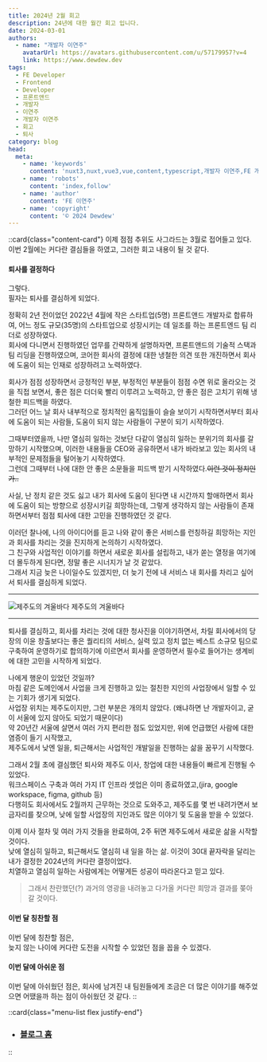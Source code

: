 ```yaml
---
title: 2024년 2월 회고
description: 24년에 대한 월간 회고 입니다.
date: 2024-03-01
authors:
  - name: "개발자 이연주"
    avatarUrl: https://avatars.githubusercontent.com/u/57179957?v=4
    link: https://www.dewdew.dev
tags:
  - FE Developer
  - Frontend
  - Developer
  - 프론트앤드
  - 개발자
  - 이연주
  - 개발자 이연주
  - 회고
  - 퇴사
category: blog
head:
  meta:
    - name: 'keywords'
      content: 'nuxt3,nuxt,vue3,vue,content,typescript,개발자 이연주,FE 개발자 이연주,개발자회고,퇴사회고'
    - name: 'robots'
      content: 'index,follow'
    - name: 'author'
      content: 'FE 이연주'
    - name: 'copyright'
      content: '© 2024 Dewdew'
---
```


::card{class="content-card"}
이제 점점 추위도 사그라드는 3월로 접어들고 있다.<br>
이번 2월에는 커다란 결심들을 하였고, 그러한 회고 내용이 될 것 같다.

#### 퇴사를 결정하다
그렇다.<br>
필자는 퇴사를 결심하게 되었다.

정확히 2년 전이었던 2022년 4월에 작은 스타트업(5명) 프론트앤드 개발자로 합류하여, 어느 정도 규모(35명)의 스타트업으로 성장시키는 데 일조를 하는 프론트엔드 팀 리더로 성장하였다.<br>
회사에 다니면서 진행하였던 업무를 간략하게 설명하자면, 프론트앤드의 기술적 스택과 팀 리딩을 진행하였으며, 코어한 회사의 결정에 대한 냉철한 의견 또한 개진하면서 회사에 도움이 되는 인재로 성장하려고 노력하였다.

회사가 점점 성장하면서 긍정적인 부분, 부정적인 부분들이 점점 수면 위로 올라오는 것을 직접 보면서, 좋은 점은 더더욱 빨리 이루려고 노력하고, 안 좋은 점은 고치기 위해 냉철한 피드백을 하였다.<br>
그러던 어느 날 회사 내부적으로 정치적인 움직임들이 슬슬 보이기 시작하면서부터 회사에 도움이 되는 사람들, 도움이 되지 않는 사람들이 구분이 되기 시작하였다.

그때부터였을까, 나만 열심히 일하는 것보단 다같이 열심히 일하는 분위기의 회사를 갈망하기 시작했으며, 이러한 내용들을 CEO와 공유하면서 내가 바라보고 있는 회사의 내부적인 문제점들을 털어놓기 시작하였다.<br>
그런데 그때부터 나에 대한 안 좋은 소문들을 피드백 받기 시작하였다.~~이런 것이 정치인가..~~

사실, 난 정치 같은 것도 싫고 내가 회사에 도움이 된다면 내 시간까지 할애하면서 회사에 도움이 되는 방향으로 성장시키길 희망하는데, 그렇게 생각하지 않는 사람들이 존재하면서부터 점점 퇴사에 대한 고민을 진행하였던 것 같다.

이러던 찰나에, 나의 아이디어를 듣고 나와 같이 좋은 서비스를 런칭하길 희망하는 지인과 회사를 차리는 것을 진지하게 논의하기 시작하였다.<br>
그 친구와 사업적인 이야기를 하면서 새로운 회사를 설립하고, 내가 쏟는 열정을 여기에 더 몰두하게 된다면, 정말 좋은 시너지가 날 것 같았다.<br>
그래서 지금 늦은 나이일수도 있겠지만, 더 늦기 전에 내 서비스 내 회사를 차리고 싶어서 퇴사를 결심하게 되었다.

<hr>

![제주도의 겨울바다](https://api.dewdew.dev/storage/v1/object/public/blog/20240301.webp)
<span>제주도의 겨울바다</span>

<hr>

퇴사를 결심하고, 회사를 차리는 것에 대한 청사진을 이야기하면서, 차릴 회사에서의 당장의 이윤 창출보다는 좋은 퀄리티의 서비스, 실력 있고 정치 없는 베스트 소규모 팀으로 구축하여 운영하기로 합의하기에 이르면서 회사를 운영하면서 필수로 들어가는 생계비에 대한 고민을 시작하게 되었다.

나에게 행운이 있었던 것일까?<br>
마침 같은 도메인에서 사업을 크게 진행하고 있는 절친한 지인의 사업장에서 일할 수 있는 기회가 생기게 되었다.<br>
사업장 위치는 제주도이지만, 그런 부분은 개의치 않았다. (왜냐하면 난 개발자이고, 굳이 서울에 있지 않아도 되었기 때문이다)<br>
약 20년간 서울에 살면서 여러 가지 편리한 점도 있었지만, 위에 언급했던 사람에 대한 염증이 들기 시작했고,<br>
제주도에서 낮엔 일을, 퇴근해서는 사업적인 개발일을 진행하는 삶을 꿈꾸기 시작했다.

그래서 2월 초에 결심했던 퇴사와 제주도 이사, 창업에 대한 내용들이 빠르게 진행될 수 있었다.<br>
워크스페이스 구축과 여러 가지 IT 인프라 셋업은 이미 종료하였고,(jira, google workspace, figma, github 등)<br>
다행히도 회사에서도 2월까지 근무하는 것으로 도와주고, 제주도를 몇 번 내려가면서 보금자리를 찾으며, 낮에 일할 사업장의 지인과도 많은 이야기 및 도움을 받을 수 있었다.

이제 이사 절차 및 여러 가지 것들을 완료하여, 2주 뒤면 제주도에서 새로운 삶을 시작할 것이다.<br>
낮에 열심히 일하고, 퇴근해서도 열심히 내 일을 하는 삶. 이것이 30대 끝자락을 달리는 내가 결정한 2024년의 커다란 결정이었다.<br>
치열하고 열심히 일하는 사람에게는 어떻게든 성공이 따라온다고 믿고 있다.

> 그래서 찬란했던(?) 과거의 영광을 내려놓고 다가올 커다란 희망과 결과를 쫒아갈 것이다.

#### 이번 달 칭찬할 점
이번 달에 칭찬할 점은,<br>
늦지 않는 나이에 커다란 도전을 시작할 수 있었던 점을 꼽을 수 있겠다.

#### 이번 달에 아쉬운 점
이번 달에 아쉬웠던 점은, 회사에 남겨진 내 팀원들에게 조금은 더 많은 이야기를 해주었으면 어땠을까 하는 점이 아쉬웠던 것 같다.
::

::card{class="menu-list flex justify-end"}
- ### [블로그 홈](/blog)
::
